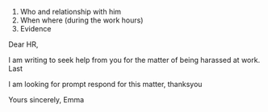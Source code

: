 1. Who and relationship with him
2. When where (during the work hours)
4. Evidence


Dear HR,

I am writing to seek help from you for the matter of being harassed at work. Last 

I am looking for prompt respond for this matter, thanksyou 

Yours sincerely,
Emma